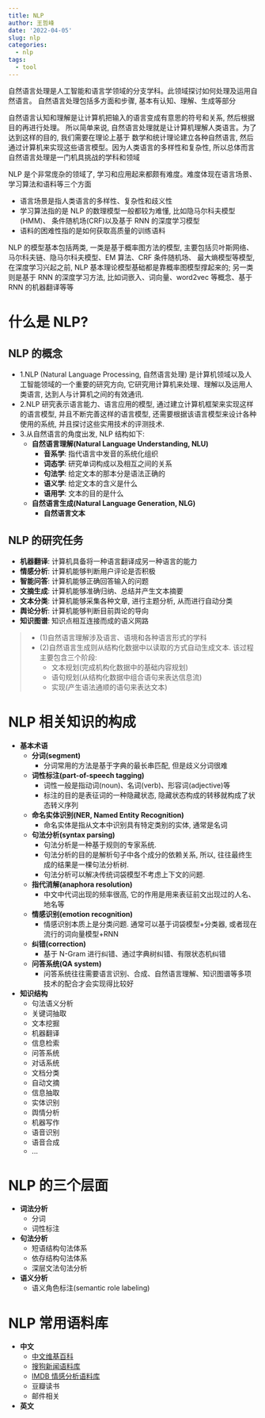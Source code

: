 ```yaml
---
title: NLP
author: 王哲峰
date: '2022-04-05'
slug: nlp
categories:
  - nlp
tags:
  - tool
---
```


自然语言处理是人工智能和语言学领域的分支学科。此领域探讨如何处理及运用自然语言。
自然语言处理包括多方面和步骤, 基本有认知、理解、生成等部分

自然语言认知和理解是让计算机把输入的语言变成有意思的符号和关系, 然后根据目的再进行处理。
所以简单来说, 自然语言处理就是让计算机理解人类语言。为了达到这样的目的, 我们需要在理论上基于
数学和统计理论建立各种自然语言, 然后通过计算机来实现这些语言模型。因为人类语言的多样性和复杂性, 
所以总体而言自然语言处理是一门机具挑战的学科和领域

NLP 是个非常庞杂的领域了, 学习和应用起来都颇有难度。难度体现在语言场景、学习算法和语料等三个方面
 
* 语言场景是指人类语言的多样性、复杂性和歧义性
* 学习算法指的是 NLP 的数理模型一般都较为难懂, 比如隐马尔科夫模型(HMM)、
  条件随机场(CRF)以及基于 RNN 的深度学习模型 
* 语料的困难性指的是如何获取高质量的训练语料

NLP 的模型基本包括两类, 一类是基于概率图方法的模型, 
主要包括贝叶斯网络、马尔科夫链、隐马尔科夫模型、EM 算法、CRF 条件随机场、
最大熵模型等模型, 在深度学习兴起之前, NLP 基本理论模型基础都是靠概率图模型撑起来的; 
另一类则是基于 RNN 的深度学习方法, 比如词嵌入、词向量、word2vec 等概念、基于 RNN 的机器翻译等等

# 什么是 NLP?

## NLP 的概念

* 1.NLP (Natural Language Processing, 自然语言处理) 是计算机领域以及人工智能领域的一个重要的研究方向,
  它研究用计算机来处理、理解以及运用人类语言, 达到人与计算机之间的有效通讯.
* 2.NLP 研究表示语言能力、语言应用的模型, 通过建立计算机框架来实现这样的语言模型, 
  并且不断完善这样的语言模型, 还需要根据该语言模型来设计各种使用的系统, 
  并且探讨这些实用技术的评测技术.
* 3.从自然语言的角度出发, NLP 结构如下: 
    - **自然语言理解(Natural Language Understanding, NLU)**
        - **音系学**: 指代语言中发音的系统化组织
        - **词态学**: 研究单词构成以及相互之间的关系
        - **句法学**: 给定文本的那本分是语法正确的
        - **语义学**: 给定文本的含义是什么
        - **语用学**: 文本的目的是什么
    - **自然语言生成(Natural Language Generation, NLG)**
        - **自然语言文本**

## NLP 的研究任务

* **机器翻译**: 计算机具备将一种语言翻译成另一种语言的能力
* **情感分析**: 计算机能够判断用户评论是否积极
* **智能问答**: 计算机能够正确回答输入的问题
* **文摘生成**: 计算机能够准确归纳、总结并产生文本摘要
* **文本分类**: 计算机能够采集各种文章, 进行主题分析, 从而进行自动分类
* **舆论分析**: 计算机能够判断目前舆论的导向
* **知识图谱**: 知识点相互连接而成的语义网路

> * (1)自然语言理解涉及语言、语境和各种语言形式的学科
> * (2)自然语言生成则从结构化数据中以读取的方式自动生成文本. 该过程主要包含三个阶段: 
>     - 文本规划(完成机构化数据中的基础内容规划)
>     - 语句规划(从结构化数据中组合语句来表达信息流)
>     - 实现(产生语法通顺的语句来表达文本)

# NLP 相关知识的构成

* **基本术语**
    - **分词(segment)**
        - 分词常用的方法是基于字典的最长串匹配, 但是歧义分词很难
    - **词性标注(part-of-speech tagging)**
        - 词性一般是指动词(noun)、名词(verb)、形容词(adjective)等
        - 标注的目的是表征词的一种隐藏状态, 隐藏状态构成的转移就构成了状态转义序列
    - **命名实体识别(NER, Named Entity Recognition)**
        - 命名实体是指从文本中识别具有特定类别的实体, 通常是名词
    - **句法分析(syntax parsing)**
        - 句法分析是一种基于规则的专家系统. 
        - 句法分析的目的是解析句子中各个成分的依赖关系, 所以, 往往最终生成的结果是一棵句法分析树. 
        - 句法分析可以解决传统词袋模型不考虑上下文的问题.
    - **指代消解(anaphora resolution)**
        - 中文中代词出现的频率很高, 它的作用是用来表征前文出现过的人名、地名等
    - **情感识别(emotion recognition)**
        - 情感识别本质上是分类问题. 通常可以基于词袋模型+分类器, 或者现在流行的词向量模型+RNN
    - **纠错(correction)**
        - 基于 N-Gram 进行纠错、通过字典树纠错、有限状态机纠错
    - **问答系统(QA system)**
        - 问答系统往往需要语言识别、合成、自然语言理解、知识图谱等多项技术的配合才会实现得比较好
* **知识结构**
    - 句法语义分析
    - 关键词抽取
    - 文本挖掘
    - 机器翻译
    - 信息检索
    - 问答系统
    - 对话系统
    - 文档分类
    - 自动文摘
    - 信息抽取
    - 实体识别
    - 舆情分析
    - 机器写作
    - 语音识别
    - 语音合成
    - ...

# NLP 的三个层面

- **词法分析**
    - 分词
    - 词性标注
- **句法分析**
    - 短语结构句法体系
    - 依存结构句法体系
    - 深层文法句法分析
- **语义分析**
    - 语义角色标注(semantic role labeling)

# NLP 常用语料库

* **中文**
    - [中文维基百科](https://dumps.wikimedia.org/zhwiki/) 
    - [搜狗新闻语料库](http://download.labs.sogou.com/resource/ca.php) 
    - [IMDB 情感分析语料库](https://www.kaggle.com/tmdb/tmdb-moive-metadata) 
    - 豆瓣读书
    - 邮件相关
* **英文**

